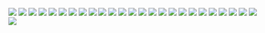 ![](2021/.DS_Store)
![](2021/Screen%20Shot%202021-01-18%20at%2019.29.26.jpg)
![](2021/Screen%20Shot%202021-02-04%20at%2013.44.36.jpg)
![](2021/Screen%20Shot%202021-02-04%20at%2013.45.36.jpg)
![](2021/Screen%20Shot%202021-02-11%20at%2016.22.11.jpg)
![](2021/Screen%20Shot%202021-03-09%20at%2011.20.33.jpg)
![](2021/Screen%20Shot%202021-03-09%20at%2011.20.45.jpg)
![](2021/Screen%20Shot%202021-03-09%20at%2012.11.31.jpg)
![](2021/Screen%20Shot%202021-03-09%20at%2012.11.46.jpg)
![](2021/Screen%20Shot%202021-03-10%20at%2014.17.36.jpg)
![](2021/Screen%20Shot%202021-03-11%20at%2011.45.30.jpg)
![](2021/Screen%20Shot%202021-03-31%20at%2015.43.05.jpg)
![](2021/Screen%20Shot%202021-04-01%20at%2011.57.34.jpg)
![](2021/Screen%20Shot%202021-04-26%20at%2022.59.55.jpg)
![](2021/Screen%20Shot%202021-04-27%20at%2012.21.26.jpg)
![](2021/Screen%20Shot%202021-04-27%20at%2017.47.30.jpg)
![](2021/Screen%20Shot%202021-05-04%20at%2010.44.52.jpg)
![](2021/Screen%20Shot%202021-05-06%20at%2000.27.46.jpg)
![](2021/Screen%20Shot%202021-05-06%20at%2000.35.47.jpg)
![](2021/Screen%20Shot%202021-05-06%20at%2001.01.37.jpg)
![](2021/Screen%20Shot%202021-05-10%20at%2010.31.46.jpg)
![](2021/Screen%20Shot%202021-05-12%20at%2010.40.00.jpg)
![](2021/Screen%20Shot%202021-05-12%20at%2015.31.15.jpg)
![](2021/Screen%20Shot%202021-05-14%20at%2003.50.35.jpg)
![](2021/Screen%20Shot%202021-05-18%20at%2014.08.21.jpg)
![](2021/Screenshot%202021-12-17%20at%2021.56.02.jpg)
